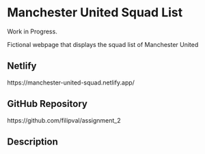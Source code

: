 <h1>Manchester United Squad List</h1>
<p>Work in Progress.</p>
<p>Fictional webpage that displays the squad list of Manchester United</p>
<h2>Netlify</h2>
https://manchester-united-squad.netlify.app/
<h2>GitHub Repository</h2>
https://github.com/filipval/assignment_2
<h2>Description</h2>
<p></p>
